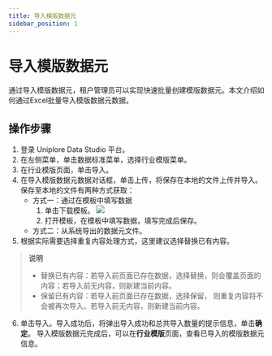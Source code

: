 ```yaml
---
title: 导入模版数据元
sidebar_position: 1
---
```


# 导入模版数据元
通过导入模版数据元，租户管理员可以实现快速批量创建模版数据元。本文介绍如何通过Excel批量导入模版数据元数据。

## 操作步骤
1. 登录 Uniplore Data Studio 平台。
2. 在左侧菜单，单击数据标准菜单，选择行业模版菜单。
3. 在行业模版页面，单击导入。
4. 在导入模版数据元数据对话框，单击上传，将保存在本地的文件上传并导入。
     保存至本地的文件有两种方式获取：
    - 方式一：通过在模板中填写数据
      1. 单击下载模板。
      [![](https://uniplore-docs.oss-cn-chengdu.aliyuncs.com/datastudio/data-standard/import-data-element.png)](https://uniplore-docs.oss-cn-chengdu.aliyuncs.com/datastudio/data-exchange/import-data-element.png)
      2. 打开模板，在模板中填写数据，填写完成后保存。
    - 方式二：从系统导出的数据元文件。
5. 根据实际需要选择重复内容处理方式，这里建议选择替换已有内容。
>**说明**
>- 替换已有内容：若导入前页面已存在数据，选择替换，则会覆盖页面的内容；若导入前无内容，则新建当前内容。
>- 保留已有内容：若导入前页面已存在数据，选择保留， 则重复内容将不会被再次导入。若导入前无内容，则新建当前内容。
6. 单击导入。导入成功后，将弹出导入成功和总共导入数量的提示信息，单击**确定**。
     导入模版数据元完成后，可以在**行业模版**页面，查看已导入的模版数据元信息。